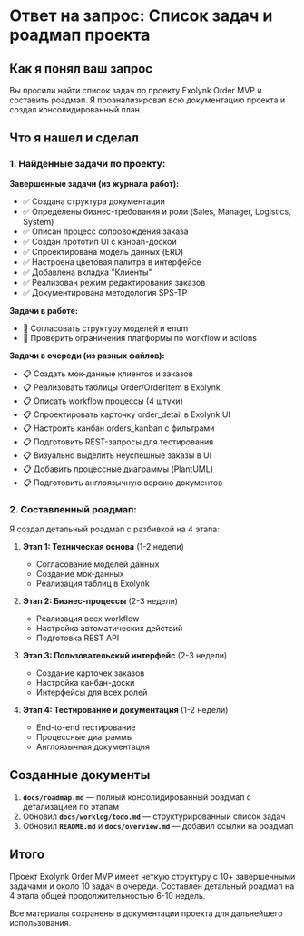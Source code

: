 # Ответ на запрос: Список задач и роадмап проекта

## Как я понял ваш запрос

Вы просили найти список задач по проекту Exolynk Order MVP и составить роадмап. Я проанализировал всю документацию проекта и создал консолидированный план.

## Что я нашел и сделал

### 1. Найденные задачи по проекту:

**Завершенные задачи (из журнала работ):**
- ✅ Создана структура документации
- ✅ Определены бизнес-требования и роли (Sales, Manager, Logistics, System)
- ✅ Описан процесс сопровождения заказа
- ✅ Создан прототип UI с канban-доской
- ✅ Спроектирована модель данных (ERD)
- ✅ Настроена цветовая палитра в интерфейсе
- ✅ Добавлена вкладка "Клиенты"
- ✅ Реализован режим редактирования заказов
- ✅ Документирована методология SPS-TP

**Задачи в работе:**
- 🔄 Согласовать структуру моделей и enum
- 🔄 Проверить ограничения платформы по workflow и actions

**Задачи в очереди (из разных файлов):**
- 📋 Создать мок-данные клиентов и заказов
- 📋 Реализовать таблицы Order/OrderItem в Exolynk
- 📋 Описать workflow процессы (4 штуки)
- 📋 Спроектировать карточку order_detail в Exolynk UI
- 📋 Настроить канбан orders_kanban с фильтрами
- 📋 Подготовить REST-запросы для тестирования
- 📋 Визуально выделить неуспешные заказы в UI
- 📋 Добавить процессные диаграммы (PlantUML)
- 📋 Подготовить англоязычную версию документов

### 2. Составленный роадмап:

Я создал детальный роадмап с разбивкой на 4 этапа:

1. **Этап 1: Техническая основа** (1-2 недели)
   - Согласование моделей данных
   - Создание мок-данных
   - Реализация таблиц в Exolynk

2. **Этап 2: Бизнес-процессы** (2-3 недели)  
   - Реализация всех workflow
   - Настройка автоматических действий
   - Подготовка REST API

3. **Этап 3: Пользовательский интерфейс** (2-3 недели)
   - Создание карточек заказов
   - Настройка канбан-доски
   - Интерфейсы для всех ролей

4. **Этап 4: Тестирование и документация** (1-2 недели)
   - End-to-end тестирование
   - Процессные диаграммы
   - Англоязычная документация

## Созданные документы

1. **`docs/roadmap.md`** — полный консолидированный роадмап с детализацией по этапам
2. Обновил **`docs/worklog/todo.md`** — структурированный список задач
3. Обновил **`README.md`** и **`docs/overview.md`** — добавил ссылки на роадмап

## Итого

Проект Exolynk Order MVP имеет четкую структуру с 10+ завершенными задачами и около 10 задач в очереди. Составлен детальный роадмап на 4 этапа общей продолжительностью 6-10 недель.

Все материалы сохранены в документации проекта для дальнейшего использования.